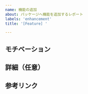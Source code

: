 ```yaml
---
name: 機能の追加
about: パッケージへ機能を追加するレポート
labels: 'enhancement'
title: '[Feature] '

---
```


## モチベーション

<!-- なぜその機能が必要なのか？追加するとどのようなメリット・デメリットがあるのか？を記載する。 -->

## 詳細（任意）

<!-- 追加したい機能について何をどうするのか？等、詳細な情報があれば記載する。 -->

## 参考リンク

<!-- 追加したい機能に関する参考リンクがあれば記載する。 -->
